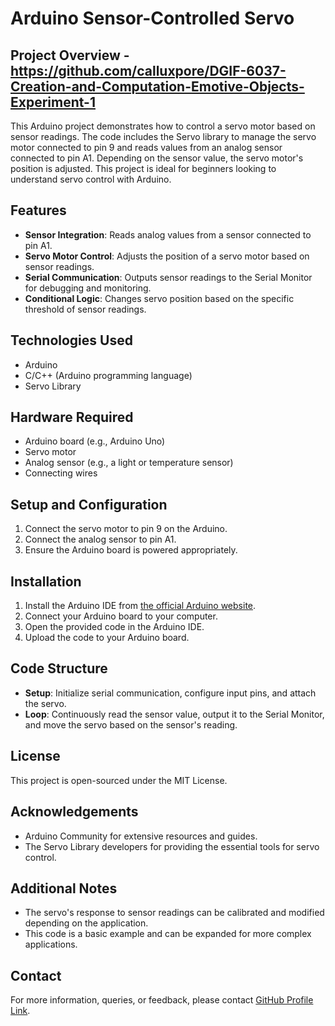 # Arduino Sensor-Controlled Servo

## Project Overview - https://github.com/calluxpore/DGIF-6037-Creation-and-Computation-Emotive-Objects-Experiment-1

This Arduino project demonstrates how to control a servo motor based on sensor readings. The code includes the Servo library to manage the servo motor connected to pin 9 and reads values from an analog sensor connected to pin A1. Depending on the sensor value, the servo motor's position is adjusted. This project is ideal for beginners looking to understand servo control with Arduino.

## Features

- **Sensor Integration**: Reads analog values from a sensor connected to pin A1.
- **Servo Motor Control**: Adjusts the position of a servo motor based on sensor readings.
- **Serial Communication**: Outputs sensor readings to the Serial Monitor for debugging and monitoring.
- **Conditional Logic**: Changes servo position based on the specific threshold of sensor readings.

## Technologies Used

- Arduino
- C/C++ (Arduino programming language)
- Servo Library

## Hardware Required

- Arduino board (e.g., Arduino Uno)
- Servo motor
- Analog sensor (e.g., a light or temperature sensor)
- Connecting wires

## Setup and Configuration

1. Connect the servo motor to pin 9 on the Arduino.
2. Connect the analog sensor to pin A1.
3. Ensure the Arduino board is powered appropriately.

## Installation

1. Install the Arduino IDE from [the official Arduino website](https://www.arduino.cc/en/Main/Software).
2. Connect your Arduino board to your computer.
3. Open the provided code in the Arduino IDE.
4. Upload the code to your Arduino board.

## Code Structure

- **Setup**: Initialize serial communication, configure input pins, and attach the servo.
- **Loop**: Continuously read the sensor value, output it to the Serial Monitor, and move the servo based on the sensor's reading.

## License

This project is open-sourced under the MIT License.

## Acknowledgements

- Arduino Community for extensive resources and guides.
- The Servo Library developers for providing the essential tools for servo control.

## Additional Notes

- The servo's response to sensor readings can be calibrated and modified depending on the application.
- This code is a basic example and can be expanded for more complex applications.

## Contact

For more information, queries, or feedback, please contact [GitHub Profile Link](https://github.com/calluxpore).
